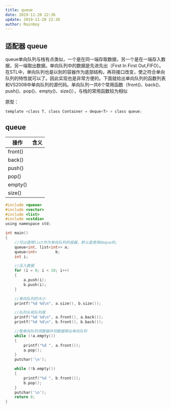 ```yaml
---
title: queue
date: 2019-11-20 22:36
update: 2019-11-20 22:36
author: Rainboy
---
```


## 适配器 queue

queue单向队列与栈有点类似，一个是在同一端存取数据，另一个是在一端存入数据，另一端取出数据。单向队列中的数据是先进先出（First In First Out,FIFO）。在STL中，单向队列也是以别的容器作为底部结构，再将接口改变，使之符合单向队列的特性就可以了。因此实现也是非常方便的。下面就给出单向队列的函数列表和VS2008中单向队列的源代码。单向队列一共6个常用函数（front()、back()、push()、pop()、empty()、size()），与栈的常用函数较为相似

原型：

```c
template <class T, class Container = deque<T> > class queue;
```

## queue

|操作|含义|
|--|--|
|front()||
|back()| |
|push()| |
|pop()|  |
|empty()||
|size()| |

```c
#include <queue>
#include <vector>
#include <list>
#include <cstdio>
using namespace std;

int main()
{
	//可以使用list作为单向队列的容器，默认是使用deque的。
	queue<int, list<int>> a;
	queue<int>        b;
	int i;

	//压入数据
	for (i = 0; i < 10; i++)
	{
		a.push(i);
		b.push(i);
	}

	//单向队列的大小
	printf("%d %d\n", a.size(), b.size());

	//队列头和队列尾
	printf("%d %d\n", a.front(), a.back());
	printf("%d %d\n", b.front(), b.back());

	//取单向队列项数据并将数据移出单向队列
	while (!a.empty())
	{
		printf("%d ", a.front());
		a.pop();
	}
	putchar('\n');

	while (!b.empty())
	{
		printf("%d ", b.front());
		b.pop();
	}
	putchar('\n');
	return 0;
}
```
